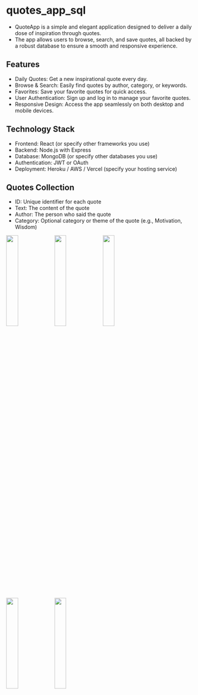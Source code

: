 # quotes_app_sql

- QuoteApp is a simple and elegant application designed to deliver a daily dose of inspiration through quotes.
- The app allows users to browse, search, and save quotes, all backed by a robust database to ensure a smooth and responsive experience.

## Features
- Daily Quotes: Get a new inspirational quote every day.
- Browse & Search: Easily find quotes by author, category, or keywords.
- Favorites: Save your favorite quotes for quick access.
- User Authentication: Sign up and log in to manage your favorite quotes.
- Responsive Design: Access the app seamlessly on both desktop and mobile devices.

## Technology Stack
- Frontend: React (or specify other frameworks you use)
- Backend: Node.js with Express
- Database: MongoDB (or specify other databases you use)
- Authentication: JWT or OAuth
- Deployment: Heroku / AWS / Vercel (specify your hosting service)

## Quotes Collection

- ID: Unique identifier for each quote
- Text: The content of the quote
- Author: The person who said the quote
- Category: Optional category or theme of the quote (e.g., Motivation, Wisdom)

<p>
  <img src ="https://github.com/user-attachments/assets/d60252db-f597-43f5-bfac-eae835419837" height = 25% width = 25%>
   <img src ="https://github.com/user-attachments/assets/c5bed126-7ab3-492b-858a-536cd13bb904" height = 25% width = 25%>
   <img src ="https://github.com/user-attachments/assets/1149d238-8347-4915-becc-343ec4ac9cee" height = 25% width = 25%>
   <img src ="https://github.com/user-attachments/assets/22cbd6a4-ecfc-45de-8b7a-4b32a2cbd97d" height = 25% width = 25%>
   <img src ="https://github.com/user-attachments/assets/48539e42-dc9b-42cb-9242-a854556fdb3d" height = 25% width = 25%>
  
</p>
